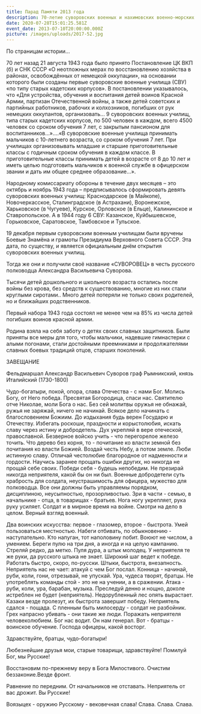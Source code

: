 ```yaml
---
title: Парад Памяти 2013 года
description: 70-летие суворовских военных и нахимовских военно-морских училищ
date: 2020-07-28T15:01:25.581Z
event_date: 2013-07-10T20:00:00.000Z
picture: /images/uploads/2017-52.jpg
---
```

По страницам истории…

70 лет назад 21 августа 1943 года было принято Постановление ЦК ВКП (б) и СНК СССР «О неотложных мерах по восстановлению хозяйства в районах, освобождённых от немецкой оккупации», на основании которого были созданы первые суворовские военные училища (СВУ) «по типу старых кадетских корпусов». В постановлении указывалось, что «Для устройства, обучения и воспитания детей воинов Красной Армии, партизан Отечественной войны, а также детей советских и партийных работников, рабочих и колхозников, погибших от рук немецких оккупантов, организовать... 9 суворовских военных училищ, типа старых кадетских корпусов, по 500 человек в каждом, всего 4500 человек со сроком обучения 7 лет, с закрытым пансионом для воспитанников...»….«В суворовские военные училища принимать мальчиков с 10-летнего возраста, со сроком обучения 7 лет. При училищах организовывать младшие и старшие приготовительные классы с годичным сроком обучения в каждом классе. В приготовительные классы принимать детей в возрасте от 8 до 10 лет и иметь целью подготовить мальчиков к военной службе в офицерском звании и дать им общее среднее образование...».

Народному комиссариату обороны в течение двух месяцев – это октябрь и ноябрь 1943 года – предписывалось сформировать девять суворовских военных училищ: Краснодарское (в Майкопе), Новочеркасское, Сталинградское (в Астрахани), Воронежское, Харьковское (в Чугуеве), Курское, Орловское (в Ельце), Калининское и Ставропольское.   А   в 1944 году 6 СВУ: Казанское, Куйбышевское, Горьковское, Саратовское, Тамбовское и Тульское.

19 декабря первым суворовским военным училищам были вручены Боевые Знамёна и грамоты Президиума Верховного Совета СССР. Эта дата, по существу, и является официальным днём открытия суворовских военных училищ. 

Тогда же они и получили своё название «СУВОРОВЕЦ» в честь русского полководца Александра Васильевича Суворова.

Тысячи детей дошкольного и школьного возраста остались после войны без крова, без средств к существованию, многие из них стали круглыми сиротами.. Много детей потеряли не только своих родителей, но и ближайших родственников.

Первый набора 1943 года состоял не менее чем на 85% из числа детей погибших воинов красной армии.

Родина взяла на себя заботу о детях своих славных защитников. Были приняты все меры для того, чтобы мальчики, надевшие гимнастерки с алыми погонами, стали достойными преемниками и продолжателями славных боевых традиций отцов, старших поколений.

ЗАВЕЩАНИЕ

Фельдмаршал Александр Васильевич Суворов
граф Рымникский, князь Италийский
(1730-1800)

Чудо-богатыри, покой, опора, слава Отечества - с нами Бог. Молись Богу, от Него победа. Пресвятая Богородица, спаси нас. Святителю отче Николае, моли Бога о нас. Без сей молитвы оружья не обнажай, ружья не заряжай, ничего не начинай. Всякое дело начинать с благословением Божиим. До издыхания будь верен Государю и Отечеству. Избегать роскоши, праздности и корыстолюбия, искать славу через истину и добродетель. Дух укрепляй в вере отеческой, православной. Безверное войско учить - что перегорелое железо точить. Что дерево без корня, то - почитание ко власти земной без почитания ко власти Божией. Воздай честь Небу, а потом земле. Люби истинную славу. Отличай честолюбие благородное от надменности и гордости. Научись заранее прощать ошибки других, но никогда не прощай себе своих. Победи себя - будешь непобедим. Не презирай никогда неприятеля, какой бы он ни был. Военные добродетели суть храбрость для солдата, неустрашимость для офицера, мужество для полководца. Все они должны быть управляемы порядком, дисциплиною, неусыпностью, прозорливостью. Зри в части - семью, в начальнике - отца, в товарищах - братьев. Нога ногу укрепляет, рука руку усиляет. Солдат и в мирное время на войне. Смотри на дело в целом. Верный взгляд военный.

Два воинских искусства: первое - глазомер, второе - быстрота. Умей пользоваться местностью. Набеги отбивать, по обыкновению - наступательно. Кто напуган, тот наполовину побит. Воюют не числом, а умением. Береги пулю на три дня, а иногда и на целую кампанию. Стреляй редко, да метко. Пуля дура, а штык молодец. У неприятеля те же руки, да русского штыка не знает. Широкий шаг ведет к победе. Работать быстро, скоро, по-русски. Штыки, быстрота, внезапность. Неприятель нас не чает: атакуй с чем Бог послал. Конница - начинай, руби, коли, гони, отрезывай, не упускай. Ура, чудеса творят, братцы. Не употреблять команды стой - это не на учении, а в сражении. Атака - руби, коли, ура, барабан, музыка. Преследуй денно и нощно, доколе истреблен не будет (неприятель). Недорубленный лес опять вырастает. Казаки везде пролезут, их быстрота завершит победу. Неприятель сдался - пощада. С пленным быть милосерду - солдат не разбойник. Грех напрасно убивать - они такие же люди. Поражать неприятеля человеколюбием. Бог нас водит. Он нам генерал. Вот - братцы - воинское обучение. Господа офицеры, какой восторг.

Здравствуйте, братцы, чудо-богатыри!

Любезнейшие друзья мои, старые товарищи, здравствуйте! Помилуй Бог, мы Русские!

Восстановим по-прежнему веру в Бога Милостивого. Очистим беззаконие.Везде фронт.

Равнение по передним. От начальников не отставать. Неприятель от вас дрожит. Вы Русские! 

Воязыцех - оружию Русскому - вековечная слава! Слава. Слава. Слава.